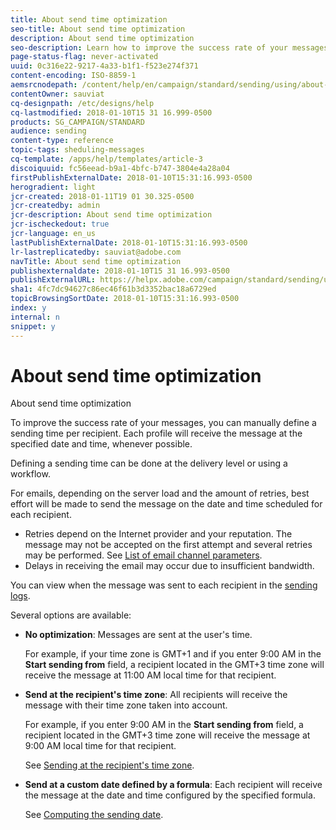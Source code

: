 ```yaml
---
title: About send time optimization
seo-title: About send time optimization
description: About send time optimization
seo-description: Learn how to improve the success rate of your messages.
page-status-flag: never-activated
uuid: 0c316e22-9217-4a33-b1f1-f523e274f371
content-encoding: ISO-8859-1
aemsrcnodepath: /content/help/en/campaign/standard/sending/using/about-send-time-optimization
contentOwner: sauviat
cq-designpath: /etc/designs/help
cq-lastmodified: 2018-01-10T15 31 16.999-0500
products: SG_CAMPAIGN/STANDARD
audience: sending
content-type: reference
topic-tags: sheduling-messages
cq-template: /apps/help/templates/article-3
discoiquuid: fc56eead-b9a1-4bfc-b747-3804e4a28a04
firstPublishExternalDate: 2018-01-10T15:31:16.993-0500
herogradient: light
jcr-created: 2018-01-11T19 01 30.325-0500
jcr-createdby: admin
jcr-description: About send time optimization
jcr-ischeckedout: true
jcr-language: en_us
lastPublishExternalDate: 2018-01-10T15:31:16.993-0500
lr-lastreplicatedby: sauviat@adobe.com
navTitle: About send time optimization
publishexternaldate: 2018-01-10T15 31 16.993-0500
publishExternalURL: https://helpx.adobe.com/campaign/standard/sending/using/about-send-time-optimization.html
sha1: 4fc7dc94627c86ec46f61b3d3352bac18a6729ed
topicBrowsingSortDate: 2018-01-10T15:31:16.993-0500
index: y
internal: n
snippet: y
---
```


# About send time optimization

About send time optimization

To improve the success rate of your messages, you can manually define a sending time per recipient. Each profile will receive the message at the specified date and time, whenever possible.

Defining a sending time can be done at the delivery level or using a workflow.

For emails, depending on the server load and the amount of retries, best effort will be made to send the message on the date and time scheduled for each recipient.

* Retries depend on the Internet provider and your reputation. The message may not be accepted on the first attempt and several retries may be performed. See [List of email channel parameters](../../administration/using/configuring-email-channel.md#list-of-email-channel-parameters).
* Delays in receiving the email may occur due to insufficient bandwidth.

You can view when the message was sent to each recipient in the [sending logs](../../sending/using/monitoring-a-delivery.md#sending-logs).

Several options are available:

* **No optimization**: Messages are sent at the user's time.

  For example, if your time zone is GMT+1 and if you enter 9:00 AM in the **Start sending from** field, a recipient located in the GMT+3 time zone will receive the message at 11:00 AM local time for that recipient.

* **Send at the recipient's time zone**: All recipients will receive the message with their time zone taken into account.

  For example, if you enter 9:00 AM in the **Start sending from** field, a recipient located in the GMT+3 time zone will receive the message at 9:00 AM local time for that recipient.

  See [Sending at the recipient's time zone](../../sending/using/sending-at-the-recipient-s-time-zone.md).

* **Send at a custom date defined by a formula**: Each recipient will receive the message at the date and time configured by the specified formula.

  See [Computing the sending date](../../sending/using/computing-the-sending-date.md).

